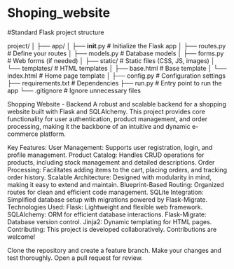 # Shoping_website

#Standard Flask project structure

project/
│
├── app/
│   ├── __init__.py       # Initialize the Flask app
│   ├── routes.py         # Define your routes
│   ├── models.py         # Database models
│   ├── forms.py          # Web forms (if needed)
│   ├── static/           # Static files (CSS, JS, images)
│   └── templates/        # HTML templates
│       ├── base.html     # Base template
│       └── index.html    # Home page template
│
├── config.py             # Configuration settings
├── requirements.txt      # Dependencies
├── run.py                # Entry point to run the app
└── .gitignore            # Ignore unnecessary files

Shopping Website - Backend
A robust and scalable backend for a shopping website built with Flask and SQLAlchemy. This project provides core functionality for user authentication, product management, and order processing, making it the backbone of an intuitive and dynamic e-commerce platform.

Key Features:
User Management: Supports user registration, login, and profile management.
Product Catalog: Handles CRUD operations for products, including stock management and detailed descriptions.
Order Processing: Facilitates adding items to the cart, placing orders, and tracking order history.
Scalable Architecture: Designed with modularity in mind, making it easy to extend and maintain.
Blueprint-Based Routing: Organized routes for clean and efficient code management.
SQLite Integration: Simplified database setup with migrations powered by Flask-Migrate.
Technologies Used:
Flask: Lightweight and flexible web framework.
SQLAlchemy: ORM for efficient database interactions.
Flask-Migrate: Database version control.
Jinja2: Dynamic templating for HTML pages.
Contributing:
This project is developed collaboratively. Contributions are welcome!

Clone the repository and create a feature branch.
Make your changes and test thoroughly.
Open a pull request for review.